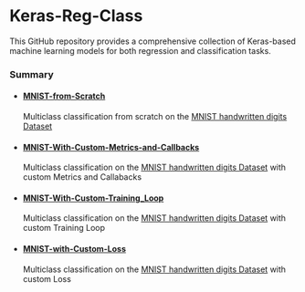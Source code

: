 # Keras-Reg-Class

This GitHub repository provides a comprehensive collection of Keras-based machine learning models for both regression and classification tasks.

### Summary
  - #### [MNIST-from-Scratch](https://github.com/Overlrd/Keras-Reg-Class/blob/main/MNIST-IN-DEEP/MNIST-from-Sratch.ipynb)
  
  
    Multiclass classification from scratch on the [MNIST  handwritten digits Dataset](http://yann.lecun.com/exdb/mnist/)
    
  - #### [MNIST-With-Custom-Metrics-and-Callbacks](https://github.com/Overlrd/Keras-Reg-Class/blob/main/MNIST-IN-DEEP/MNIST-With-Custom-Metrics-and-Callbacks.ipynb)
  
      Multiclass classification on the [MNIST  handwritten digits Dataset](http://yann.lecun.com/exdb/mnist/) with custom Metrics and Callabacks
      
      
      
   - #### [MNIST-With-Custom-Training_Loop](https://github.com/Overlrd/Keras-Reg-Class/blob/main/MNIST-IN-DEEP/MNIST-With-Custom-Training_Loop.ipynb)
   

        Multiclass classification on the [MNIST  handwritten digits Dataset](http://yann.lecun.com/exdb/mnist/) with custom Training Loop
        
        
        
   - #### [MNIST-with-Custom-Loss](https://github.com/Overlrd/Keras-Reg-Class/blob/main/MNIST-IN-DEEP/MNIST-with-Custom-Loss.ipynb)
    
    
        Multiclass classification on the [MNIST  handwritten digits Dataset](http://yann.lecun.com/exdb/mnist/) with custom Loss
        


